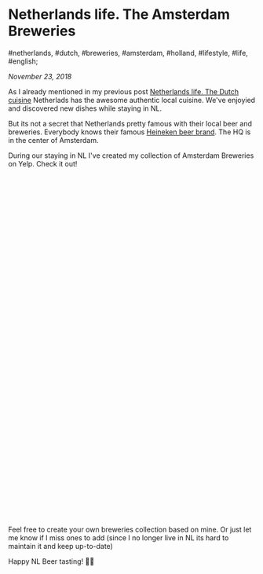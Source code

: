 # Netherlands life. The Amsterdam Breweries

#netherlands, #dutch, #breweries, #amsterdam, #holland, #lifestyle, #life, #english;

_November 23, 2018_

As I already mentioned in my previous post [Netherlands life. The Dutch cuisine](/posts/netherlands-life-the-dutch-cuisine/) Netherlads has the awesome authentic local cuisine. We've enjoyied and discovered new dishes while staying in NL.

But its not a secret that Netherlands pretty famous with their local beer and breweries. Everybody knows their famous [Heineken beer brand](https://www.heineken.com/). The HQ is in the center of Amsterdam.

During our staying in NL I've created my collection of Amsterdam Breweries on Yelp. Check it out!

<div id="collection-container-ef62d740" style="height: 700px; overflow-y: auto;"></div><script src="https://www.yelp.com/collection/pw1rMyB0lvaOTm-yV2hOLQ/embed?container=collection-container-ef62d740&sort_by=date&limit=20"></script>

Feel free to create your own breweries collection based on mine. Or just let me know if I miss ones to add (since I no longer live in NL its hard to maintain it and keep up-to-date)

Happy NL Beer tasting! ✌🏼
